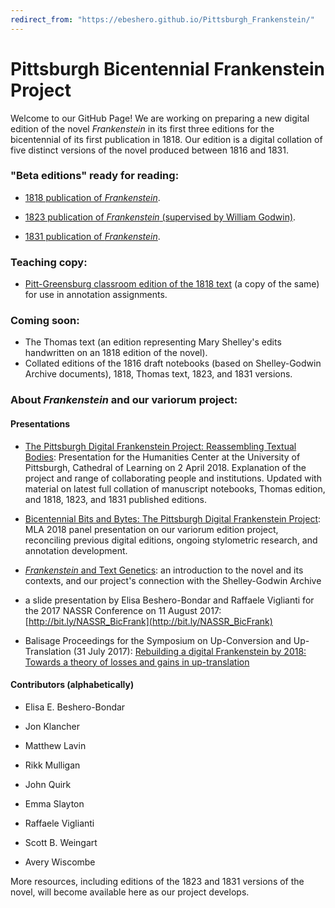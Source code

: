 ```yaml
---
redirect_from: "https://ebeshero.github.io/Pittsburgh_Frankenstein/"
---
```

# Pittsburgh Bicentennial Frankenstein Project

Welcome to our GitHub Page!
We are working on preparing a new digital edition of the novel _Frankenstein_ in its first three editions for the bicentennial of its first publication in 1818. Our edition is a digital collation of five distinct versions of the novel produced between 1816 and 1831.

### "Beta editions" ready for reading: 
* [1818 publication of _Frankenstein_](https://ebeshero.github.io/Pittsburgh_Frankenstein/Frankenstein_1818.html). 

* [1823 publication of _Frankenstein_ (supervised by William Godwin)](https://ebeshero.github.io/Pittsburgh_Frankenstein/Frankenstein_1823.html).

* [1831 publication of _Frankenstein_](https://ebeshero.github.io/Pittsburgh_Frankenstein/Frankenstein_1831.html).

### Teaching copy:
* [Pitt-Greensburg classroom edition of the 1818 text](https://ebeshero.github.io/Pittsburgh_Frankenstein/Frankenstein_1818_classEd.html) (a copy of the same) for use in annotation assignments.

### Coming soon: 
* The Thomas text (an edition representing Mary Shelley's edits handwritten on an 1818 edition of the novel).
* Collated editions of the 1816 draft notebooks (based on Shelley-Godwin Archive documents), 1818, Thomas text, 1823, and 1831 versions.


### About *Frankenstein* and our variorum project:

#### Presentations
* [The Pittsburgh Digital Frankenstein Project: Reassembling Textual Bodies](http://slides.com/elisabeshero-bondar/pghpitt_frankenstein): Presentation for the Humanities Center at the University of Pittsburgh, Cathedral of Learning on 2 April 2018. Explanation of the project and range of collaborating people and institutions. Updated with material on latest full collation of manuscript notebooks, Thomas edition, and 1818, 1823, and 1831 published editions. 

* [Bicentennial Bits and Bytes: The Pittsburgh Digital Frankenstein Project](http://slides.com/elisabeshero-bondar/mla_bicentfrank): MLA 2018 panel presentation on our variorum edition project, reconciling previous digital editions, ongoing stylometric research, and annotation development. 

* [*Frankenstein* and Text Genetics](http://bit.ly/FrankenTextGen): an introduction to the novel and its contexts, and our project's connection with the Shelley-Godwin Archive

* a slide presentation by Elisa Beshero-Bondar and Raffaele Viglianti for the 2017 NASSR Conference on 11 August 2017: [http://bit.ly/NASSR_BicFrank](http://bit.ly/NASSR_BicFrank) 

* Balisage Proceedings for the Symposium on Up-Conversion and Up-Translation (31 July 2017): [Rebuilding a digital Frankenstein by 2018: Towards a theory of losses and gains in up-translation](https://www.balisage.net/Proceedings/vol20/html/Beshero-Bondar01/BalisageVol20-Beshero-Bondar01.html)

#### Contributors (alphabetically)
* Elisa E. Beshero-Bondar

* Jon Klancher

* Matthew Lavin

* Rikk Mulligan

* John Quirk

* Emma Slayton

* Raffaele Viglianti

* Scott B. Weingart

* Avery Wiscombe

More resources, including editions of the 1823 and 1831 versions of the novel, will become available here as our project develops. 
